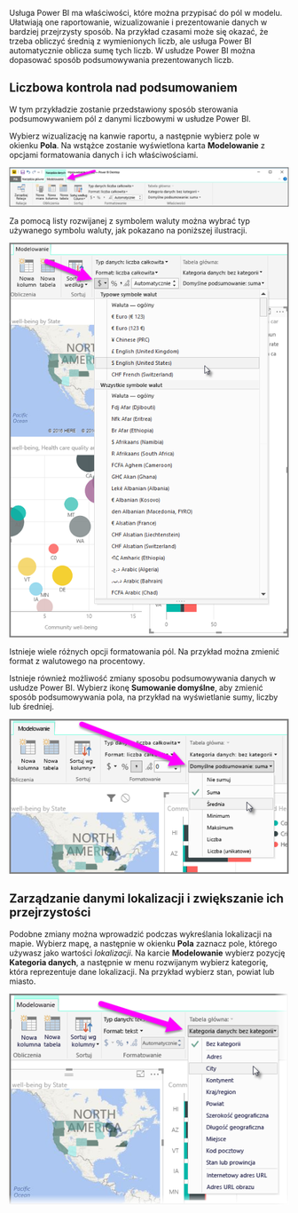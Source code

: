 Usługa Power BI ma właściwości, które można przypisać do pól w modelu. Ułatwiają one raportowanie, wizualizowanie i prezentowanie danych w bardziej przejrzysty sposób. Na przykład czasami może się okazać, że trzeba obliczyć średnią z wymienionych liczb, ale usługa Power BI automatycznie oblicza sumę tych liczb. W usłudze Power BI można dopasować sposób podsumowywania prezentowanych liczb.

## <a name="numeric-control-over-summarization"></a>Liczbowa kontrola nad podsumowaniem
W tym przykładzie zostanie przedstawiony sposób sterowania podsumowywaniem pól z danymi liczbowymi w usłudze Power BI.

Wybierz wizualizację na kanwie raportu, a następnie wybierz pole w okienku **Pola**. Na wstążce zostanie wyświetlona karta **Modelowanie** z opcjami formatowania danych i ich właściwościami.

![](media/3-11d-customize-summarization-categorization/3-11d_1.png)

Za pomocą listy rozwijanej z symbolem waluty można wybrać typ używanego symbolu waluty, jak pokazano na poniższej ilustracji.

![](media/3-11d-customize-summarization-categorization/3-11d_2.png)

Istnieje wiele różnych opcji formatowania pól. Na przykład można zmienić format z walutowego na procentowy.

Istnieje również możliwość zmiany sposobu podsumowywania danych w usłudze Power BI. Wybierz ikonę **Sumowanie domyślne**, aby zmienić sposób podsumowywania pola, na przykład na wyświetlanie sumy, liczby lub średniej.

![](media/3-11d-customize-summarization-categorization/3-11d_3.png)

## <a name="manage-and-clarify-your-location-data"></a>Zarządzanie danymi lokalizacji i zwiększanie ich przejrzystości
Podobne zmiany można wprowadzić podczas wykreślania lokalizacji na mapie. Wybierz mapę, a następnie w okienku **Pola** zaznacz pole, którego używasz jako wartości *lokalizacji*. Na karcie **Modelowanie** wybierz pozycję **Kategoria danych**, a następnie w menu rozwijanym wybierz kategorię, która reprezentuje dane lokalizacji. Na przykład wybierz stan, powiat lub miasto.

![](media/3-11d-customize-summarization-categorization/3-11d_4.png)

